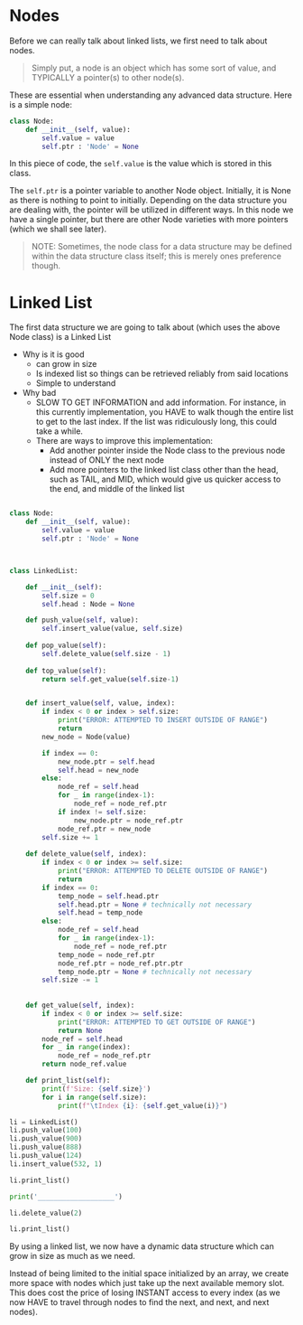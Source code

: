 # Nodes

Before we can really talk about linked lists, we first need to talk about nodes.

> Simply put, a node is an object which has some sort of value, and TYPICALLY a pointer(s) to other node(s).

These are essential when understanding any advanced data structure.
Here is a simple node:

```python
class Node:
    def __init__(self, value):
        self.value = value
        self.ptr : 'Node' = None
```

In this piece of code, the `self.value` is the value which is stored in this class.

The `self.ptr` is a pointer variable to another Node object. Initially, it is None as there is nothing to point to initially.
Depending on the data structure you are dealing with, the pointer will be utilized in different ways. In this
node we have a single pointer, but there are other Node varieties with more pointers (which we shall see later).

> NOTE: Sometimes, the node class for a data structure may be defined within the data structure class itself; this is merely ones preference though.


# Linked List
The first data structure we are going to talk about (which uses the above Node class) is a Linked List

- Why is it is good 
  - can grow in size
  - Is indexed list so things can be retrieved reliably from said locations
  - Simple to understand
- Why bad
  - SLOW TO GET INFORMATION and add information. For instance, in this currently implementation, you HAVE to walk though the entire list to get to the last index. If the list was ridiculously long, this could take a while.
  - There are ways to improve this implementation:
    - Add another pointer inside the Node class to the previous node instead of ONLY the next node
    - Add more pointers to the linked list class other than the head, such as TAIL, and MID, which would give us quicker access to the end, and middle of the linked list

```python

class Node:
    def __init__(self, value):
        self.value = value
        self.ptr : 'Node' = None



class LinkedList:

    def __init__(self):
        self.size = 0
        self.head : Node = None

    def push_value(self, value):
        self.insert_value(value, self.size)
    
    def pop_value(self):
        self.delete_value(self.size - 1)
        
    def top_value(self):
        return self.get_value(self.size-1)


    def insert_value(self, value, index):
        if index < 0 or index > self.size:
            print("ERROR: ATTEMPTED TO INSERT OUTSIDE OF RANGE")
            return
        new_node = Node(value)

        if index == 0:
            new_node.ptr = self.head
            self.head = new_node
        else:
            node_ref = self.head
            for _ in range(index-1):
                node_ref = node_ref.ptr
            if index != self.size:
                new_node.ptr = node_ref.ptr
            node_ref.ptr = new_node
        self.size += 1
    
    def delete_value(self, index):
        if index < 0 or index >= self.size:
            print("ERROR: ATTEMPTED TO DELETE OUTSIDE OF RANGE")
            return
        if index == 0:
            temp_node = self.head.ptr
            self.head.ptr = None # technically not necessary
            self.head = temp_node
        else:
            node_ref = self.head
            for _ in range(index-1):
                node_ref = node_ref.ptr
            temp_node = node_ref.ptr
            node_ref.ptr = node_ref.ptr.ptr
            temp_node.ptr = None # technically not necessary
        self.size -= 1
        
    
    def get_value(self, index):
        if index < 0 or index >= self.size:
            print("ERROR: ATTEMPTED TO GET OUTSIDE OF RANGE")
            return None
        node_ref = self.head
        for _ in range(index):
            node_ref = node_ref.ptr
        return node_ref.value

    def print_list(self):
        print(f'Size: {self.size}')
        for i in range(self.size):
            print(f"\tIndex {i}: {self.get_value(i)}")

li = LinkedList()
li.push_value(100)
li.push_value(900)
li.push_value(888)
li.push_value(124)
li.insert_value(532, 1)

li.print_list()

print('___________________')

li.delete_value(2)

li.print_list()
```


By using a linked list, we now have a dynamic data structure which can grow in size as much as we need.

Instead of being limited to the initial space initialized by an array, we create more space with nodes which
just take up the next available memory slot. This does cost the price of losing INSTANT access to every index (as we now
HAVE to travel through nodes to find the next, and next, and next nodes). 